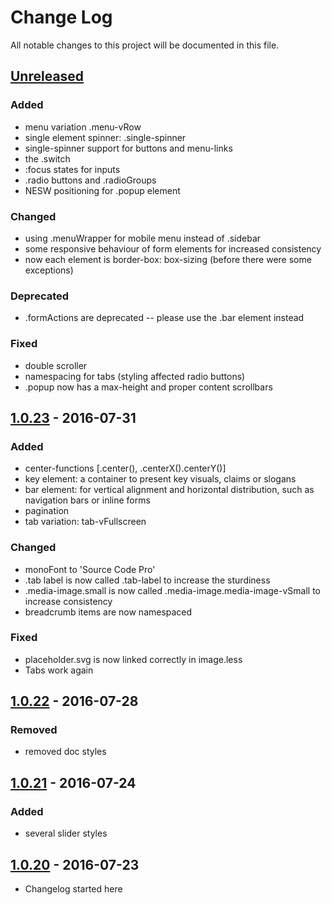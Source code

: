 # Change Log
All notable changes to this project will be documented in this file.


## [Unreleased]
### Added
- menu variation .menu-vRow
- single element spinner: .single-spinner
- single-spinner support for buttons and menu-links
- the .switch
- :focus states for inputs
- .radio buttons and .radioGroups
- NESW positioning for .popup element

### Changed
- using .menuWrapper for mobile menu instead of .sidebar
- some responsive behaviour of form elements for increased consistency
- now each element is border-box: box-sizing (before there were some exceptions)

### Deprecated
- .formActions are deprecated -- please use the .bar element instead

### Fixed
- double scroller
- namespacing for tabs (styling affected radio buttons)
- .popup now has a max-height and proper content scrollbars


## [1.0.23] - 2016-07-31
### Added
- center-functions [.center(), .centerX().centerY()]
- key element: a container to present key visuals, claims or slogans
- bar element: for vertical alignment and horizontal distribution, such as navigation bars or inline forms
- pagination
- tab variation: tab-vFullscreen

### Changed
- monoFont to 'Source Code Pro'
- .tab label is now called .tab-label to increase the sturdiness
- .media-image.small is now called .media-image.media-image-vSmall to increase consistency
- breadcrumb items are now namespaced

### Fixed
- placeholder.svg is now linked correctly in image.less
- Tabs work again


## [1.0.22] - 2016-07-28
### Removed
- removed doc styles


## [1.0.21] - 2016-07-24
### Added
- several slider styles


## [1.0.20] - 2016-07-23
- Changelog started here


[Unreleased]: https://github.com/viur-ignite/viur-ignite-css/compare/1.0.23...develop
[1.0.23]: https://github.com/viur-ignite/viur-ignite-css/compare/1.0.22...1.0.23
[1.0.22]: https://github.com/viur-ignite/viur-ignite-css/compare/1.0.21...1.0.22
[1.0.21]: https://github.com/viur-ignite/viur-ignite-css/compare/1.0.20...1.0.21
[1.0.20]: https://github.com/viur-ignite/viur-ignite-css/compare/02a8706fb892b091bfa913d3194736a5d5a1ef4a...1.0.20
